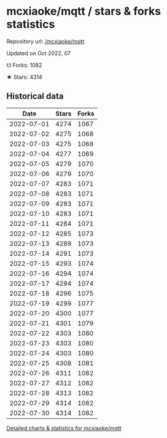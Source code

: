 # mcxiaoke/mqtt / stars & forks statistics

Repository url: [/mcxiaoke/mqtt](https://github.com/mcxiaoke/mqtt)

Updated on Oct 2022, 07

☋ Forks: 1082

★ Stars: 4314

## Historical data
| Date | Stars | Forks |
|------|-------|-------|
| 2022-07-01 | 4274 | 1067 | 
| 2022-07-02 | 4275 | 1068 | 
| 2022-07-03 | 4275 | 1068 | 
| 2022-07-04 | 4277 | 1069 | 
| 2022-07-05 | 4279 | 1070 | 
| 2022-07-06 | 4279 | 1070 | 
| 2022-07-07 | 4283 | 1071 | 
| 2022-07-08 | 4283 | 1071 | 
| 2022-07-09 | 4283 | 1071 | 
| 2022-07-10 | 4283 | 1071 | 
| 2022-07-11 | 4284 | 1071 | 
| 2022-07-12 | 4285 | 1073 | 
| 2022-07-13 | 4289 | 1073 | 
| 2022-07-14 | 4291 | 1073 | 
| 2022-07-15 | 4293 | 1074 | 
| 2022-07-16 | 4294 | 1074 | 
| 2022-07-17 | 4294 | 1074 | 
| 2022-07-18 | 4296 | 1075 | 
| 2022-07-19 | 4299 | 1077 | 
| 2022-07-20 | 4300 | 1077 | 
| 2022-07-21 | 4301 | 1079 | 
| 2022-07-22 | 4303 | 1080 | 
| 2022-07-23 | 4303 | 1080 | 
| 2022-07-24 | 4303 | 1080 | 
| 2022-07-25 | 4308 | 1081 | 
| 2022-07-26 | 4311 | 1082 | 
| 2022-07-27 | 4312 | 1082 | 
| 2022-07-28 | 4313 | 1082 | 
| 2022-07-29 | 4314 | 1082 | 
| 2022-07-30 | 4314 | 1082 | 


[Detailed charts & statistics for mcxiaoke/mqtt](https://reviewgithub.com/rep/mcxiaoke/mqtt)
